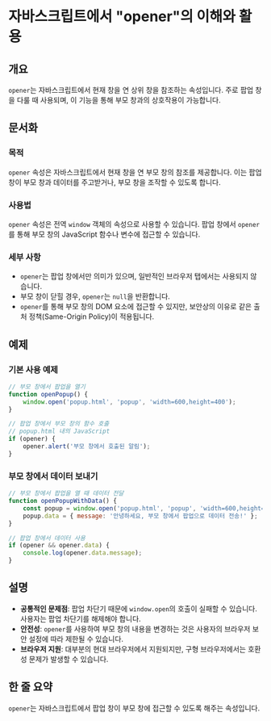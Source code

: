 <!--
Meta Description: # 자바스크립트에서 "opener"의 이해와 활용 ## 개요 `opener`는 자바스크립트에서 현재 창을 연 상위 창을 참조하는 속성입니다. 주로 팝업 창을 다룰 때 사용되며, 이 기능을 통해 부모 창과의 상호작용이 가능합니다. ## 문서화 ### 목적 `opener`...
Meta Keywords: opener, 창에서, popup, 있습니다, 자바스크립트에서
-->

# 자바스크립트에서 "opener"의 이해와 활용

## 개요
`opener`는 자바스크립트에서 현재 창을 연 상위 창을 참조하는 속성입니다. 주로 팝업 창을 다룰 때 사용되며, 이 기능을 통해 부모 창과의 상호작용이 가능합니다.

## 문서화
### 목적
`opener` 속성은 자바스크립트에서 현재 창을 연 부모 창의 참조를 제공합니다. 이는 팝업 창이 부모 창과 데이터를 주고받거나, 부모 창을 조작할 수 있도록 합니다.

### 사용법
`opener` 속성은 전역 `window` 객체의 속성으로 사용할 수 있습니다. 팝업 창에서 `opener`를 통해 부모 창의 JavaScript 함수나 변수에 접근할 수 있습니다.

### 세부 사항
- `opener`는 팝업 창에서만 의미가 있으며, 일반적인 브라우저 탭에서는 사용되지 않습니다.
- 부모 창이 닫힐 경우, `opener`는 `null`을 반환합니다.
- `opener`를 통해 부모 창의 DOM 요소에 접근할 수 있지만, 보안상의 이유로 같은 출처 정책(Same-Origin Policy)이 적용됩니다.

## 예제
### 기본 사용 예제
```javascript
// 부모 창에서 팝업을 열기
function openPopup() {
    window.open('popup.html', 'popup', 'width=600,height=400');
}

// 팝업 창에서 부모 창의 함수 호출
// popup.html 내의 JavaScript
if (opener) {
    opener.alert('부모 창에서 호출된 알림');
}
```

### 부모 창에서 데이터 보내기
```javascript
// 부모 창에서 팝업을 열 때 데이터 전달
function openPopupWithData() {
    const popup = window.open('popup.html', 'popup', 'width=600,height=400');
    popup.data = { message: '안녕하세요, 부모 창에서 팝업으로 데이터 전송!' };
}

// 팝업 창에서 데이터 사용
if (opener && opener.data) {
    console.log(opener.data.message);
}
```

## 설명
- **공통적인 문제점**: 팝업 차단기 때문에 `window.open`의 호출이 실패할 수 있습니다. 사용자는 팝업 차단기를 해제해야 합니다.
- **안전성**: `opener`를 사용하여 부모 창의 내용을 변경하는 것은 사용자의 브라우저 보안 설정에 따라 제한될 수 있습니다.
- **브라우저 지원**: 대부분의 현대 브라우저에서 지원되지만, 구형 브라우저에서는 호환성 문제가 발생할 수 있습니다.

## 한 줄 요약
`opener`는 자바스크립트에서 팝업 창이 부모 창에 접근할 수 있도록 해주는 속성입니다.
